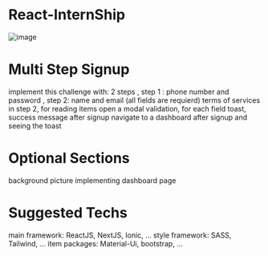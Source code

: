# React-InternShip

![image](https://user-images.githubusercontent.com/84842301/175878929-a0d427ca-6bfa-4ce9-9ba7-358397cacddb.png)

# Multi Step Signup
implement this challenge with:
2 steps , step 1 : phone number and password , step 2: name and email (all fields are requierd)
terms of services in step 2, for reading items open a modal
validation, for each field
toast, success message after signup
navigate to a dashboard after signup and seeing the toast
# Optional Sections
background picture
implementing dashboard page
# Suggested Techs
main framework: ReactJS, NextJS, Ionic, ...
style framework: SASS, Tailwind, ...
item packages: Material-Ui, bootstrap, ...
